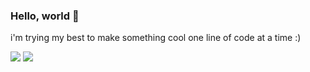 ### Hello, world 👋

i'm trying my best to make something cool one line of code at a time :)

<img src="https://github-readme-stats.vercel.app/api?username=flyme2bluemoon&show_icons=true">
<img src="https://github-readme-stats.vercel.app/api/top-langs/?username=flyme2bluemoon&layout=compact">

<!--
**flyme2bluemoon/flyme2bluemoon** is a ✨ _special_ ✨ repository because its `README.md` (this file) appears on your GitHub profile.

Here are some ideas to get you started:

- 🔭 I’m currently working on ...
- 🌱 I’m currently learning ...
- 👯 I’m looking to collaborate on ...
- 🤔 I’m looking for help with ...
- 💬 Ask me about ...
- 📫 How to reach me: ...
- 😄 Pronouns: ...
- ⚡ Fun fact: ...
-->
